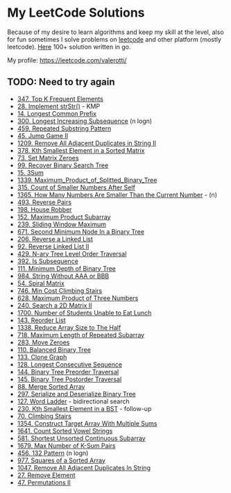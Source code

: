 # My LeetCode Solutions

Because of my desire to learn algorithms and keep my skill at the level, also for fun sometimes I solve problems on
[leetcode](https://leetcode.com) and other platform (mostly leetcode). [Here](./leetcode) 100+ solution written in go.

My profile: https://leetcode.com/valerotti/

## TODO: Need to try again

- [347. Top K Frequent Elements](https://leetcode.com/problems/top-k-frequent-elements)
- [28. Implement strStr()](https://leetcode.com/problems/implement-strstr/) - KMP
- [14. Longest Common Prefix](https://leetcode.com/problems/longest-common-prefix/)
- [300. Longest Increasing Subsequence](https://leetcode.com/problems/longest-increasing-subsequence/) (n logn)
- [459. Repeated Substring Pattern](https://leetcode.com/problems/repeated-substring-pattern/)
- [45. Jump Game II](https://leetcode.com/problems/jump-game-ii/)
- [1209. Remove All Adjacent Duplicates in String II](https://leetcode.com/problems/remove-all-adjacent-duplicates-in-string-ii/)
- [378. Kth Smallest Element in a Sorted Matrix](https://leetcode.com/problems/kth-smallest-element-in-a-sorted-matrix/)
- [73. Set Matrix Zeroes](https://leetcode.com/problems/set-matrix-zeroes/)
- [99. Recover Binary Search Tree](https://leetcode.com/problems/recover-binary-search-tree/)
- [15. 3Sum](https://leetcode.com/problems/3sum/)
- [1339. Maximum_Product_of_Splitted_Binary_Tree](https://leetcode.com/problems/maximum-product-of-splitted-binary-tree/)
- [315. Count of Smaller Numbers After Self](https://leetcode.com/problems/count-of-smaller-numbers-after-self/)
- [1365. How Many Numbers Are Smaller Than the Current Number](https://leetcode.com/problems/how-many-numbers-are-smaller-than-the-current-number/) - (n)
- [493. Reverse Pairs](https://leetcode.com/problems/reverse-pairs/)
- [198. House Robber](https://leetcode.com/problems/house-robber/)
- [152. Maximum Product Subarray](https://leetcode.com/problems/maximum-product-subarray/)
- [239. Sliding Window Maximum](https://leetcode.com/problems/sliding-window-maximum/)
- [671. Second Minimum Node In a Binary Tree](https://leetcode.com/problems/second-minimum-node-in-a-binary-tree/)
- [206. Reverse a Linked List](https://leetcode.com/problems/reverse-linked-list/)
- [92. Reverse Linked List II](https://leetcode.com/problems/reverse-linked-list-ii/)
- [429. N-ary Tree Level Order Traversal](https://leetcode.com/problems/n-ary-tree-level-order-traversal)
- [392. Is Subsequence](https://leetcode.com/problems/is-subsequence/)
- [111. Minimum Depth of Binary Tree](https://leetcode.com/problems/minimum-depth-of-binary-tree/)
- [984. String Without AAA or BBB](https://leetcode.com/problems/string-without-aaa-or-bbb/)
- [54. Spiral Matrix](https://leetcode.com/problems/spiral-matrix/)
- [746. Min Cost Climbing Stairs](https://leetcode.com/problems/min-cost-climbing-stairs/)
- [628. Maximum Product of Three Numbers](https://leetcode.com/problems/maximum-product-of-three-numbers/)
- [240. Search a 2D Matrix II](https://leetcode.com/problems/search-a-2d-matrix-ii/)
- [1700. Number of Students Unable to Eat Lunch](https://leetcode.com/problems/number-of-students-unable-to-eat-lunch/)
- [143. Reorder List](https://leetcode.com/problems/reorder-list/)
- [1338. Reduce Array Size to The Half](https://leetcode.com/problems/reduce-array-size-to-the-half/)
- [718. Maximum Length of Repeated Subarray](https://leetcode.com/problems/maximum-length-of-repeated-subarray/)
- [283. Move Zeroes](https://leetcode.com/problems/move-zeroes/)
- [110. Balanced Binary Tree](https://leetcode.com/problems/balanced-binary-tree/)
- [133. Clone Graph](https://leetcode.com/problems/clone-graph/)
- [128. Longest Consecutive Sequence](https://leetcode.com/problems/longest-consecutive-sequence/)
- [144. Binary Tree Preorder Traversal](https://leetcode.com/problems/binary-tree-preorder-traversal/)
- [145. Binary Tree Postorder Traversal](https://leetcode.com/problems/binary-tree-postorder-traversal/)
- [88. Merge Sorted Array](https://leetcode.com/problems/merge-sorted-array/)
- [297. Serialize and Deserialize Binary Tree](https://leetcode.com/problems/serialize-and-deserialize-binary-tree/)
- [127. Word Ladder](https://leetcode.com/problems/word-ladder/) - bidirectional search
- [230. Kth Smallest Element in a BST](https://leetcode.com/problems/kth-smallest-element-in-a-bst) - follow-up
- [70. Climbing Stairs](https://leetcode.com/problems/climbing-stairs/)
- [1354. Construct Target Array With Multiple Sums](https://leetcode.com/problems/construct-target-array-with-multiple-sums/)
- [1641. Count Sorted Vowel Strings](https://leetcode.com/problems/count-sorted-vowel-strings/)
- [581. Shortest Unsorted Continuous Subarray](https://leetcode.com/problems/shortest-unsorted-continuous-subarray/)
- [1679. Max Number of K-Sum Pairs](https://leetcode.com/problems/max-number-of-k-sum-pairs/)
- [456. 132 Pattern](https://leetcode.com/problems/132-pattern/) (n logn)
- [977. Squares of a Sorted Array](https://leetcode.com/problems/squares-of-a-sorted-array/)
- [1047. Remove All Adjacent Duplicates In String](https://leetcode.com/problems/remove-all-adjacent-duplicates-in-string/)
- [27. Remove Element](https://leetcode.com/problems/remove-element/)
- [47. Permutations II](https://leetcode.com/problems/permutations-ii/)